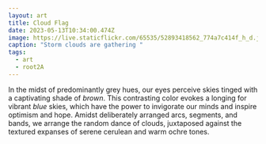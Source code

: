 ```yaml
---
layout: art
title: Cloud Flag
date: 2023-05-13T10:34:00.474Z
image: https://live.staticflickr.com/65535/52893418562_774a7c414f_h_d.jpg
caption: "Storm clouds are gathering "
tags:
  - art
  - root2A
---
```

In the midst of predominantly grey hues, our eyes perceive skies tinged with a captivating shade of *brown*. This contrasting color evokes a longing for vibrant *blue* skies, which have the power to invigorate our minds and inspire optimism and hope. Amidst deliberately arranged arcs, segments, and bands, we arrange the random dance of clouds, juxtaposed against the textured expanses of serene cerulean and warm ochre tones.